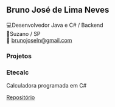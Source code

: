 ## Bruno José de Lima Neves<br>
:computer:Desenvolvedor Java e C# / Backend<br>
:european_post_office:Suzano / SP<br>
:email: brunojoseln@gmail.com

### Projetos

### Etecalc
Calculadora programada em C#

[Repositório](https://github.com/brunojoseln/EtecCalc)
